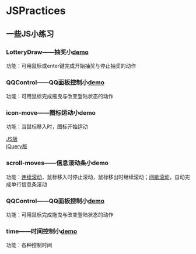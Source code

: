 <h1>JSPractices</h1>
<h2>一些JS小练习</h2>
<h3>LotteryDraw——抽奖小<a href="https://today666.github.io/JSPractices/LotteryDraw/index.html">demo</a></h3>
<p>功能：可用鼠标或enter键完成开始抽奖与停止抽奖的动作</p>
<h3>QQControl——QQ面板控制小<a href="https://today666.github.io/JSPractices/QQControl/index.html">demo</a></h3>
<p>功能：可用鼠标完成拖曳与改变登陆状态的动作</p>
<h3>icon-move——图标运动小demo</h3>
<p>功能：当鼠标移入时，图标开始运动</p> 
<a href="https://today666.github.io/JSPractices/icon-move/moves-JS.html">JS版</a><br />
<a href="https://today666.github.io/JSPractices/icon-move/moves-jQ.html">jQuery版</a>
<h3>scroll-moves——信息滚动条小<a>demo</a></h3>
<p>功能：<a href="https://today666.github.io/JSPractices/scroll-moves/Con-Scroll.html">连续滚动</a>，鼠标移入时停止滚动，鼠标移出时继续滚动；<a href="https://today666.github.io/JSPractices/scroll-moves/batch-Scroll.html">间歇滚动</a>，自动完成单行信息条滚动</p>
<h3>QQControl——QQ面板控制小<a href="https://today666.github.io/JSPractices/QQControl/index.html">demo</a></h3>
<p>功能：可用鼠标完成拖曳与改变登陆状态的动作</p>
<h3>time——时间控制小<a href="https://today666.github.io/JSPractices/time/time.html">demo</a></h3>
<p>功能：各种控制时间</p>

